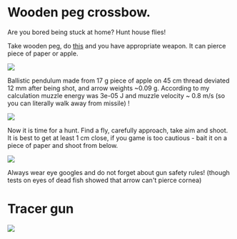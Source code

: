 
# Wooden peg crossbow.

Are you bored being stuck at home? Hunt house flies!

Take wooden peg, do [this](https://www.youtube.com/watch?v=r3zLnEtrq4c) and you have appropriate weapon. It can pierce piece of paper or apple.

![](https://dl.dropboxusercontent.com/s/01rkn05y000bb42/weapon.jpg)

Ballistic pendulum made from 17 g piece of apple on 45 cm thread deviated 12 mm after being shot, and arrow weights ~0.09 g. According to my calculation muzzle energy was 3e-05 J and muzzle velocity ~ 0.8 m/s (so you can literally walk away from missile) !

![](https://dl.dropboxusercontent.com/s/vf9chhf687gkvmc/pendulum.jpg)

Now it is time for a hunt. Find a fly, carefully approach, take aim and shoot. It is best to get at least 1 cm close, if you game is too cautious - bait it on a piece of paper and shoot from below.

![](https://dl.dropboxusercontent.com/s/na3e2s2182qji5t/fly.jpg)

Always wear eye googles and do not forget about gun safety rules! (though tests on eyes of dead fish showed that arrow can't pierce cornea)

# Tracer gun

![](https://dl.dropboxusercontent.com/s/oxcmi2wgpbwf8i0/tracer_gun.jpg)